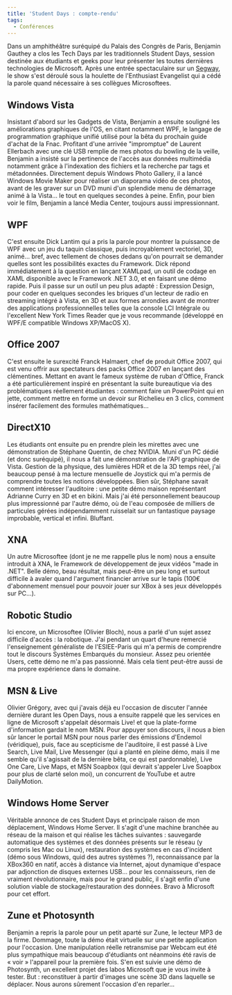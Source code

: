 ```yaml
---
title: 'Student Days : compte-rendu'
tags:
  - Conférences
---
```


Dans un amphithéâtre suréquipé du Palais des Congrès de Paris, Benjamin Gauthey
a clos les Tech Days par les traditionnels <span lang="en">Student Days</span>,
session destinée aux étudiants et geeks pour leur présenter les toutes dernières
technologies de Microsoft. Après une entrée spectaculaire sur un
[Segway](http://fr.wikipedia.org/wiki/Segway_HT), le show s'est déroulé sous la
houlette de l'<span lang="en">Enthusiast Evangelist</span> qui a cédé la parole
quand nécessaire à ses collègues Microsoftees.

<!-- more -->

## Windows Vista

Insistant d'abord sur les Gadgets de Vista, Benjamin a ensuite souligné les
améliorations graphiques de l'OS, en citant notamment WPF, le langage de
programmation graphique unifié utilisé pour la bêta du prochain guide d'achat de
la Fnac. Profitant d'une arrivée "impromptue" de Laurent Ellerbach avec une clé
USB remplie de mes photos du bowling de la veille, Benjamin a insisté sur la
pertinence de l'accès aux données multimédia notamment grâce à l'indexation des
fichiers et la recherche par tags et métadonnées. Directement depuis Windows
Photo Gallery, il a lancé Windows Movie Maker pour réaliser un diaporama vidéo
de ces photos, avant de les graver sur un DVD muni d'un splendide menu de
démarrage animé à la Vista… le tout en quelques secondes à peine. Enfin, pour
bien voir le film, Benjamin a lancé Media Center, toujours aussi impressionnant.

## WPF

C'est ensuite Dick Lantim qui a pris la parole pour montrer la puissance de WPF
avec un jeu du taquin classique, puis incroyablement vectoriel, 3D, animé… bref,
avec tellement de choses dedans qu'on pourrait se demander quelles sont les
possibilités exactes du Framework. Dick répond immédiatement à la question en
lançant XAMLpad, un outil de codage en XAML disponible avec le Framework .NET
3.0, et en faisant une démo rapide. Puis il passe sur un outil un peu plus
adapté : Expression Design, pour coder en quelques secondes les briques d'un
lecteur de radio en streaming intégré à Vista, en 3D et aux formes arrondies
avant de montrer des applications professionnelles telles que la console LCI
Intégrale ou l'excellent New York Times Reader que je vous recommande (développé
en WPF/E compatible Windows XP/MacOS X).

## Office 2007

C'est ensuite le surexcité Franck Halmaert, chef de produit Office 2007, qui est
venu offrir aux spectateurs des packs Office 2007 en lançant des clémentines.
Mettant en avant le fameux système de ruban d'Office, Franck a été
particulièrement inspiré en présentant la suite bureautique via des
problématiques réellement étudiantes : comment faire un PowerPoint qui en jette,
comment mettre en forme un devoir sur Richelieu en 3 clics, comment insérer
facilement des formules mathématiques…

## DirectX10

Les étudiants ont ensuite pu en prendre plein les mirettes avec une
démonstration de Stéphane Quentin, de chez NVIDIA. Muni d'un PC dédié (et donc
suréquipé), il nous a fait une démonstration de l'API graphique de Vista.
Gestion de la physique, des lumières HDR et de la 3D temps réel, j'ai beaucoup
pensé à ma lecture mensuelle de Joystick qui m'a permis de comprendre toutes les
notions développées. Bien sûr, Stéphane savait comment intéresser l'auditoire :
une petite démo maison représentant Adrianne Curry en 3D et en bikini. Mais j'ai
été personnellement beaucoup plus impressionné par l'autre démo, où de l'eau
composée de milliers de particules gérées indépendamment ruisselait sur un
fantastique paysage improbable, vertical et infini. Bluffant.

## XNA

Un autre Microsoftee (dont je ne me rappelle plus le nom) nous a ensuite
introduit à XNA, le Framework de développement de jeux vidéos "made in .NET".
Belle démo, beau résultat, mais peut-être un peu long et surtout difficile à
avaler quand l'argument financier arrive sur le tapis (100€ d'abonnement mensuel
pour pouvoir jouer sur XBox à ses jeux développés sur PC…).

## Robotic Studio

Ici encore, un Microsoftee (Olivier Bloch), nous a parlé d'un sujet assez
difficile d'accès : la robotique. J'ai pendant un quart d'heure remercié
l'enseignement généraliste de l'ESIEE-Paris qui m'a permis de comprendre tout le
discours Systèmes Embarqués du monsieur. Assez peu orientée Users, cette démo ne
m'a pas passionné. Mais cela tient peut-être aussi de ma propre expérience dans
le domaine.

## MSN &amp; Live

Olivier Grégory, avec qui j'avais déjà eu l'occasion de discuter l'année
dernière durant les Open Days, nous a ensuite rappelé que les services en ligne
de Microsoft s'appelait désormais Live! et que la plate-forme d'information
gardait le nom MSN. Pour appuyer son discours, il nous a bien sûr lancer le
portail MSN pour nous parler des émissions d'Endemol (véridique), puis, face au
scepticisme de l'auditoire, il est passé à Live Search, Live Mail, Live
Messenger (qui a planté en pleine démo, mais il me semble qu'il s'agissait de la
dernière bêta, ce qui est pardonnable), Live One Care, Live Maps, et MSN Soapbox
(qui devrait s'appeler Live Soapbox pour plus de clarté selon moi), un
concurrent de YouTube et autre DailyMotion.

## Windows Home Server

Véritable annonce de ces Student Days et principale raison de mon déplacement,
Windows Home Server. Il s'agit d'une machine branchée au réseau de la maison et
qui réalise les tâches suivantes : sauvegarde automatique des systèmes et des
données présents sur le réseau (y compris les Mac ou Linux), restauration des
systèmes en cas d'incident (démo sous Windows, quid des autres systèmes ?),
reconnaissance par la XBox360 en natif, accès à distance via Internet, ajout
dynamique d'espace par adjonction de disques externes USB… pour les
connaisseurs, rien de vraiment révolutionnaire, mais pour le grand public, il
s'agit enfin d'une solution viable de stockage/restauration des données. Bravo à
Microsoft pour cet effort.

## Zune et Photosynth

Benjamin a repris la parole pour un petit aparté sur Zune, le lecteur MP3 de la
firme. Dommage, toute la démo était virtuelle sur une petite application pour
l'occasion. Une manipulation réelle retransmise par Webcam eut été plus
sympathique mais beaucoup d'étudiants ont néanmoins été ravis de
«&nbsp;voir&nbsp;» l'appareil pour la première fois. S'en est suivie une démo de
Photosynth, un excellent projet des labos Microsoft que je vous invite à tester.
But : reconstituer à partir d'images une scène 3D dans laquelle se déplacer.
Nous aurons sûrement l'occasion d'en reparler…
